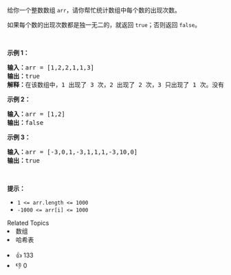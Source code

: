 <p>给你一个整数数组&nbsp;<code>arr</code>，请你帮忙统计数组中每个数的出现次数。</p>

<p>如果每个数的出现次数都是独一无二的，就返回&nbsp;<code>true</code>；否则返回 <code>false</code>。</p>

<p>&nbsp;</p>

<p><strong>示例 1：</strong></p>

<pre><strong>输入：</strong>arr = [1,2,2,1,1,3]
<strong>输出：</strong>true
<strong>解释：</strong>在该数组中，1 出现了 3 次，2 出现了 2 次，3 只出现了 1 次。没有两个数的出现次数相同。</pre>

<p><strong>示例 2：</strong></p>

<pre><strong>输入：</strong>arr = [1,2]
<strong>输出：</strong>false
</pre>

<p><strong>示例 3：</strong></p>

<pre><strong>输入：</strong>arr = [-3,0,1,-3,1,1,1,-3,10,0]
<strong>输出：</strong>true
</pre>

<p>&nbsp;</p>

<p><strong>提示：</strong></p>

<ul>
	<li><code>1 &lt;= arr.length&nbsp;&lt;= 1000</code></li>
	<li><code>-1000 &lt;= arr[i] &lt;= 1000</code></li>
</ul>
<div><div>Related Topics</div><div><li>数组</li><li>哈希表</li></div></div><br><div><li>👍 133</li><li>👎 0</li></div>